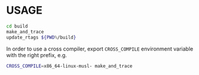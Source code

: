 # USAGE

```sh
cd build
make_and_trace
update_rtags ${PWD%/build}
```

In order to use a cross compiler, export `CROSS_COMPILE` environment variable
with the right prefix, e.g.

```sh
CROSS_COMPILE=x86_64-linux-musl- make_and_trace
```
